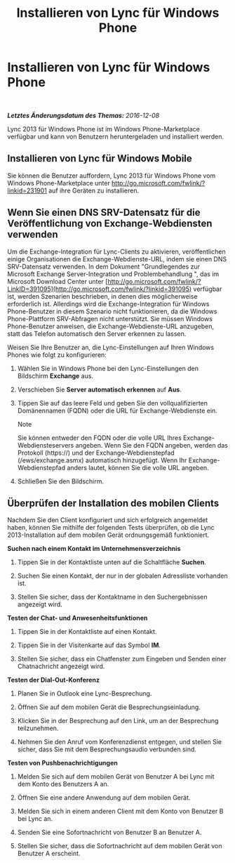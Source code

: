 ﻿---
title: Installieren von Lync für Windows Phone
TOCTitle: Installieren von Lync für Windows Phone
ms:assetid: bf502546-ff69-489f-a92e-a78b58803d53
ms:mtpsurl: https://technet.microsoft.com/de-de/library/Hh690996(v=OCS.15)
ms:contentKeyID: 52056449
ms.date: 12/10/2016
mtps_version: v=OCS.15
ms.translationtype: HT
---

# Installieren von Lync für Windows Phone

 

_**Letztes Änderungsdatum des Themas:** 2016-12-08_

Lync 2013 für Windows Phone ist im Windows Phone-Marketplace verfügbar und kann von Benutzern heruntergeladen und installiert werden.

## Installieren von Lync für Windows Mobile

Sie können die Benutzer auffordern, Lync 2013 für Windows Phone vom Windows Phone-Marketplace unter <http://go.microsoft.com/fwlink/?linkid=231901> auf ihre Geräten zu installieren.

## Wenn Sie einen DNS SRV-Datensatz für die Veröffentlichung von Exchange-Webdiensten verwenden

Um die Exchange-Integration für Lync-Clients zu aktivieren, veröffentlichen einige Organisationen die Exchange-Webdienste-URL, indem sie einen DNS SRV-Datensatz verwenden. In dem Dokument "Grundlegendes zur Microsoft Exchange Server-Integration und Problembehandlung ", das im Microsoft Download Center unter [http://go.microsoft.com/fwlink/?LinkID=391095](http://go.microsoft.com/fwlink/?linkid=391095) verfügbar ist, werden Szenarien beschrieben, in denen dies möglicherweise erforderlich ist. Allerdings wird die Exchange-Integration für Windows Phone-Benutzer in diesem Szenario nicht funktionieren, da die Windows Phone-Plattform SRV-Abfragen nicht unterstützt. Sie müssen Windows Phone-Benutzer anweisen, die Exchange-Webdienste-URL anzugeben, statt das Telefon automatisch den Server erkennen zu lassen.

Weisen Sie Ihre Benutzer an, die Lync-Einstellungen auf Ihren Windows Phones wie folgt zu konfigurieren:

1.  Wählen Sie in Windows Phone bei den Lync-Einstellungen den Bildschirm **Exchange** aus.

2.  Verschieben Sie **Server automatisch erkennen** auf **Aus**.

3.  Tippen Sie auf das leere Feld und geben Sie den vollqualifizierten Domänennamen (FQDN) oder die URL für Exchange-Webdienste ein.
    

    > [!NOTE]
    > Sie können entweder den FQDN oder die volle URL Ihres Exchange-Webdiensteservers angeben. Wenn Sie den FQDN angeben, werden das Protokoll (https://) und der Exchange-Webdienstepfad (/ews/exchange.asmx) automatisch hinzugefügt. Wenn Ihr Exchange-Webdienstepfad anders lautet, können Sie die volle URL angeben.



4.  Schließen Sie den Bildschirm.

## Überprüfen der Installation des mobilen Clients

Nachdem Sie den Client konfiguriert und sich erfolgreich angemeldet haben, können Sie mithilfe der folgenden Tests überprüfen, ob die Lync 2013-Installation auf dem mobilen Gerät ordnungsgemäß funktioniert.

**Suchen nach einem Kontakt im Unternehmensverzeichnis**

1.  Tippen Sie in der Kontaktliste unten auf die Schaltfläche **Suchen**.

2.  Suchen Sie einen Kontakt, der nur in der globalen Adressliste vorhanden ist.

3.  Stellen Sie sicher, dass der Kontaktname in den Suchergebnissen angezeigt wird.

**Testen der Chat- und Anwesenheitsfunktionen**

1.  Tippen Sie in der Kontaktliste auf einen Kontakt.

2.  Tippen Sie in der Visitenkarte auf das Symbol **IM**.

3.  Stellen Sie sicher, dass ein Chatfenster zum Eingeben und Senden einer Chatnachricht angezeigt wird.

**Testen der Dial-Out-Konferenz**

1.  Planen Sie in Outlook eine Lync-Besprechung.

2.  Öffnen Sie auf dem mobilen Gerät die Besprechungseinladung.

3.  Klicken Sie in der Besprechung auf den Link, um an der Besprechung teilzunehmen.

4.  Nehmen Sie den Anruf vom Konferenzdienst entgegen, und stellen Sie sicher, dass Sie mit dem Besprechungsaudio verbunden sind.

**Testen von Pushbenachrichtigungen**

1.  Melden Sie sich auf dem mobilen Gerät von Benutzer A bei Lync mit dem Konto des Benutzers A an.

2.  Öffnen Sie eine andere Anwendung auf dem mobilen Gerät.

3.  Melden Sie sich in einem anderen Client mit dem Konto von Benutzer B bei Lync an.

4.  Senden Sie eine Sofortnachricht von Benutzer B an Benutzer A.

5.  Stellen Sie sicher, dass die Sofortnachricht auf dem mobilen Gerät von Benutzer A erscheint.


